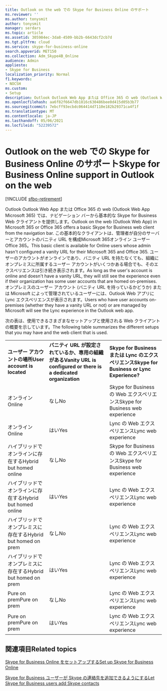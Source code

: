 ```yaml
---
title: Outlook on the web での Skype for Business Online のサポート
ms.reviewer: ''
ms.author: tonysmit
author: tonysmit
manager: serdars
ms.topic: article
ms.assetid: 305984ec-3da8-4509-bb2b-6643dcf2cb7d
ms.tgt.pltfrm: cloud
ms.service: skype-for-business-online
search.appverid: MET150
ms.collection: Adm_Skype4B_Online
audience: Admin
appliesto:
- Skype for Business
localization_priority: Normal
f1.keywords:
- NOCSH
ms.custom:
- Setup
description: Outlook Outlook Web App または Office 365 の web (Outlook Web App Microsoft 365) では、ナビゲーション バーから基本的な Skype for Business Web クライアントを提供します。 この基本的なクライアントは、管理者が自分のサーバーとアカウントのバニティ URL を構成Microsoft 365オンライン ユーザー Office 365。 ユーザーのアカウントがオンラインであり、バニティ URL を持たなくても、組織にオンプレミスに所属するユーザー アカウントがいくつかある場合でも、そのエクスペリエンスは引き続き表示されます。 オンプレミスのユーザー アカウント (バニティ URL を持っているかどうか) または Microsoft によって管理されているユーザーには、Outlook Web アプリに Lync エクスペリエンスが表示されます。
ms.openlocfilehash: aa6f82f6647db1816c630486bee0d415d05b3b77
ms.sourcegitcommit: 7ebcff93ecbdc064414d7110e182b29371ca4f1f
ms.translationtype: MT
ms.contentlocale: ja-JP
ms.lasthandoff: 05/06/2021
ms.locfileid: "52239572"
---
```

# <a name="skype-for-business-online-support-in-outlook-on-the-web"></a><span data-ttu-id="fb9df-106">Outlook on the web での Skype for Business Online のサポート</span><span class="sxs-lookup"><span data-stu-id="fb9df-106">Skype for Business Online support in Outlook on the web</span></span>

[!INCLUDE [sfbo-retirement](../../Hub/includes/sfbo-retirement.md)]

<span data-ttu-id="fb9df-107">Outlook Outlook Web App または Office 365 の web (Outlook Web App Microsoft 365) では、ナビゲーション バーから基本的な Skype for Business Web クライアントを提供します。</span><span class="sxs-lookup"><span data-stu-id="fb9df-107">Outlook on the web (Outlook Web App) in Microsoft 365 or Office 365 offers a basic Skype for Business web client from the navigation bar.</span></span> <span data-ttu-id="fb9df-108">この基本的なクライアントは、管理者が自分のサーバーとアカウントのバニティ URL を構成Microsoft 365オンライン ユーザー Office 365。</span><span class="sxs-lookup"><span data-stu-id="fb9df-108">This basic client is available for Online users whose admin hasn't configured a vanity URL for their Microsoft 365 and Office 365.</span></span> <span data-ttu-id="fb9df-109">ユーザーのアカウントがオンラインであり、バニティ URL を持たなくても、組織にオンプレミスに所属するユーザー アカウントがいくつかある場合でも、そのエクスペリエンスは引き続き表示されます。</span><span class="sxs-lookup"><span data-stu-id="fb9df-109">As long as the user's account is online and doesn't have a vanity URL, they will still see the experience even if their organization has some user accounts that are homed on-premises.</span></span> <span data-ttu-id="fb9df-110">オンプレミスのユーザー アカウント (バニティ URL を持っているかどうか) または Microsoft によって管理されているユーザーには、Outlook Web アプリに Lync エクスペリエンスが表示されます。</span><span class="sxs-lookup"><span data-stu-id="fb9df-110">Users who have user accounts on-premises (whether they have a vanity URL or not) or are managed by Microsoft will see the Lync experience in the Outlook web app.</span></span>
  
<span data-ttu-id="fb9df-111">次の表は、使用できるさまざまなセットアップと使用される Web クライアントの概要を示しています。</span><span class="sxs-lookup"><span data-stu-id="fb9df-111">The following table summarizes the different setups that you may have and the web client that is used.</span></span>
  
||||
|:-----|:-----|:-----|
|<span data-ttu-id="fb9df-112">**ユーザー アカウントの場所**</span><span class="sxs-lookup"><span data-stu-id="fb9df-112">**User account is located**</span></span> <br/> |<span data-ttu-id="fb9df-113">**バニティ URL が設定されているか、専用の組織がある**</span><span class="sxs-lookup"><span data-stu-id="fb9df-113">**Vanity URL is configured or there is a dedicated organization**</span></span> <br/> |<span data-ttu-id="fb9df-114">**Skype for Business または Lync のエクスペリエンス**</span><span class="sxs-lookup"><span data-stu-id="fb9df-114">**Skype for Business or Lync Experience?**</span></span> <br/> |
|<span data-ttu-id="fb9df-115">オンライン</span><span class="sxs-lookup"><span data-stu-id="fb9df-115">Online</span></span>  <br/> |<span data-ttu-id="fb9df-116">なし</span><span class="sxs-lookup"><span data-stu-id="fb9df-116">No</span></span>  <br/> |<span data-ttu-id="fb9df-117">Skype for Business の Web エクスペリエンス</span><span class="sxs-lookup"><span data-stu-id="fb9df-117">Skype for Business web experience</span></span>  <br/> |
|<span data-ttu-id="fb9df-118">オンライン</span><span class="sxs-lookup"><span data-stu-id="fb9df-118">Online</span></span>  <br/> |<span data-ttu-id="fb9df-119">はい</span><span class="sxs-lookup"><span data-stu-id="fb9df-119">Yes</span></span>  <br/> |<span data-ttu-id="fb9df-120">Lync の Web エクスペリエンス</span><span class="sxs-lookup"><span data-stu-id="fb9df-120">Lync web experience</span></span>  <br/> |
|<span data-ttu-id="fb9df-121">ハイブリッドでオンラインに存在する</span><span class="sxs-lookup"><span data-stu-id="fb9df-121">Hybrid but homed online</span></span>  <br/> |<span data-ttu-id="fb9df-122">なし</span><span class="sxs-lookup"><span data-stu-id="fb9df-122">No</span></span>  <br/> |<span data-ttu-id="fb9df-123">Skype for Business の Web エクスペリエンス</span><span class="sxs-lookup"><span data-stu-id="fb9df-123">Skype for Business web experience</span></span>  <br/> |
|<span data-ttu-id="fb9df-124">ハイブリッドでオンラインに存在する</span><span class="sxs-lookup"><span data-stu-id="fb9df-124">Hybrid but homed online</span></span>  <br/> |<span data-ttu-id="fb9df-125">はい</span><span class="sxs-lookup"><span data-stu-id="fb9df-125">Yes</span></span>  <br/> |<span data-ttu-id="fb9df-126">Lync の Web エクスペリエンス</span><span class="sxs-lookup"><span data-stu-id="fb9df-126">Lync web experience</span></span>  <br/> |
|<span data-ttu-id="fb9df-127">ハイブリッドでオンプレミスに存在する</span><span class="sxs-lookup"><span data-stu-id="fb9df-127">Hybrid but homed on prem</span></span>  <br/> |<span data-ttu-id="fb9df-128">なし</span><span class="sxs-lookup"><span data-stu-id="fb9df-128">No</span></span>  <br/> |<span data-ttu-id="fb9df-129">Lync の Web エクスペリエンス</span><span class="sxs-lookup"><span data-stu-id="fb9df-129">Lync web experience</span></span>  <br/> |
|<span data-ttu-id="fb9df-130">ハイブリッドでオンプレミスに存在する</span><span class="sxs-lookup"><span data-stu-id="fb9df-130">Hybrid but homed on prem</span></span>  <br/> |<span data-ttu-id="fb9df-131">はい</span><span class="sxs-lookup"><span data-stu-id="fb9df-131">Yes</span></span>  <br/> |<span data-ttu-id="fb9df-132">Lync の Web エクスペリエンス</span><span class="sxs-lookup"><span data-stu-id="fb9df-132">Lync web experience</span></span>  <br/> |
|<span data-ttu-id="fb9df-133">Pure on prem</span><span class="sxs-lookup"><span data-stu-id="fb9df-133">Pure on prem</span></span>  <br/> |<span data-ttu-id="fb9df-134">なし</span><span class="sxs-lookup"><span data-stu-id="fb9df-134">No</span></span>  <br/> |<span data-ttu-id="fb9df-135">Lync の Web エクスペリエンス</span><span class="sxs-lookup"><span data-stu-id="fb9df-135">Lync web experience</span></span>  <br/> |
|<span data-ttu-id="fb9df-136">Pure on prem</span><span class="sxs-lookup"><span data-stu-id="fb9df-136">Pure on prem</span></span>  <br/> |<span data-ttu-id="fb9df-137">はい</span><span class="sxs-lookup"><span data-stu-id="fb9df-137">Yes</span></span>  <br/> |<span data-ttu-id="fb9df-138">Lync の Web エクスペリエンス</span><span class="sxs-lookup"><span data-stu-id="fb9df-138">Lync web experience</span></span>  <br/> |
   

## <a name="related-topics"></a><span data-ttu-id="fb9df-139">関連項目</span><span class="sxs-lookup"><span data-stu-id="fb9df-139">Related topics</span></span>
[<span data-ttu-id="fb9df-140">Skype for Business Online をセットアップする</span><span class="sxs-lookup"><span data-stu-id="fb9df-140">Set up Skype for Business Online</span></span>](set-up-skype-for-business-online.md)

[<span data-ttu-id="fb9df-141">Skype for Business ユーザーが Skype の連絡先を追加できるようにする</span><span class="sxs-lookup"><span data-stu-id="fb9df-141">Let Skype for Business users add Skype contacts</span></span>](let-skype-for-business-users-add-skype-contacts.md)

  
 
